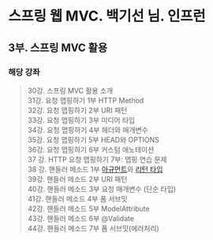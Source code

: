 # 스프링 웹 MVC. 백기선 님. 인프런

## 3부. 스프링 MVC 활용
### 해당 강좌
> 30강. 스프링 MVC 활용 소개<br>
> 31강. 요청 맵핑하기 1부 HTTP Method<br>
> 32강. 요청 맵핑하기 2부 URI 패턴<br>
> 33강. 요청 맵핑하기 3부 미디어 타입<br>
> 34강. 요청 맵핑하기 4부 헤더와 매개변수<br>
> 35강. 요청 맵핑하기 5부 HEAD와 OPTIONS<br>
> 36강. 요청 맵핑하기 6부 커스텀 애노테이션<br>
> 37 강. HTTP 요청 맵핑하기 7부: 맵핑 연습 문제<br>
> 38 강. 핸들러 메소드 1부 [아규먼트](https://docs.spring.io/spring/docs/current/spring-framework-reference/web.html#mvc-ann-arguments
)와 [리턴 타입](https://docs.spring.io/spring/docs/current/spring-framework-reference/web.html#mvc-ann-return-types
)<br>
> 39강. 핸들러 메소드 2부 URI 패턴<br>
> 40강. 핸들러 메소드 3부 요청 매개변수 (단순 타입)<br>
> 41강. 핸들러 메소드 4부 폼 서브밋<br>
> 42강. 핸들러 메소드 5부 ModelAttribute<br>
> 43강. 핸들러 메소드 6부 @Validate<br>
> 44강. 핸들러 메소드 7부 폼 서브밋(에러처리)<br>

